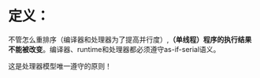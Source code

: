# 定义：         
不管怎么重排序（编译器和处理器为了提高并行度）,**（单线程）程序的执行结果不能被改变**。编译器、runtime和处理器都必须遵守as-if-serial语义。

这是处理器模型唯一遵守的原则！